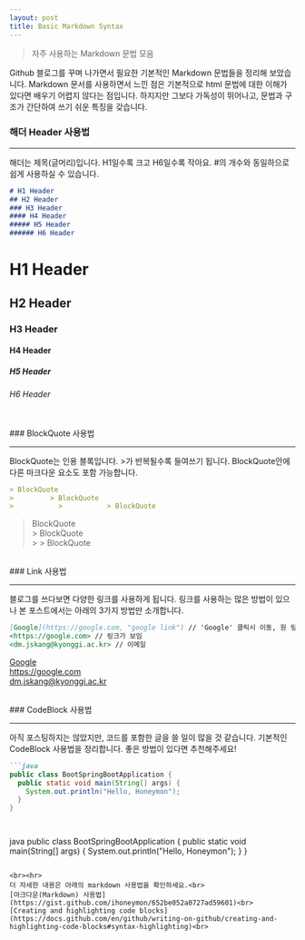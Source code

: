 ```yaml
---
layout: post
title: Basic Markdown Syntax
---
```


>자주 사용하는 Markdown 문법 모음

Github 블로그를 꾸며 나가면서 필요한 기본적인 Markdown 문법들을 정리해 보았습니다. Markdown 문서를 사용하면서 느낀 점은 기본적으로 html 문법에 대한 이해가 있다면 배우기 어렵지 않다는 점입니다. 하지지만 그보다 가독성이 뛰어나고, 문법과 구조가 간단하여 쓰기 쉬운 특징을 갖습니다.


### 해더 Header 사용법
<hr/>
해더는 제목(글머리)입니다. H1일수록 크고 H6일수록 작아요. #의 개수와 동일하으로 쉽게 사용하실 수 있습니다.

```markdown
# H1 Header
## H2 Header
### H3 Header
#### H4 Header
##### H5 Header
###### H6 Header
```

# H1 Header
## H2 Header
### H3 Header
#### H4 Header
##### H5 Header
###### H6 Header

<br>
### BlockQuote 사용법
<hr/>
BlockQuote는 인용 블록입니다. >가 반복될수록 들여쓰기 됩니다. BlockQuote안에 다른 마크다운 요소도 포함 가능합니다.


```markdown
> BlockQuote
>         > BlockQuote
>	        >	        > BlockQuote

```

> BlockQuote   
>         > BlockQuote   
>	        >	        > BlockQuote   

<br>
### Link 사용법
<hr/>
블로그를 쓰다보면 다양한 링크를 사용하게 됩니다. 링크를 사용하는 많은 방법이 있으나 본 포스트에서는 아래의 3가지 방법만 소개합니다.


```markdown
[Google](https://google.com, "google link") // 'Google' 클릭시 이동, 원 링크 보이지 않음
<https://google.com> // 링크가 보임
<dm.jskang@kyonggi.ac.kr> // 이메일
```

[Google](https://google.com, "google link") <br>
<https://google.com> <br>
<dm.jskang@kyonggi.ac.kr>

<br>
### CodeBlock 사용법
<hr/>
아직 포스팅하지는 않았지만, 코드를 포함한 글을 쓸 일이 많을 것 같습니다. 기본적인 CodeBlock 사용법을 정리합니다. 좋은 방법이 있다면 추천해주세요!


```markdown
```java
public class BootSpringBootApplication {
  public static void main(String[] args) {
    System.out.println("Hello, Honeymon");
  }
}

```
```


```
java
public class BootSpringBootApplication {
  public static void main(String[] args) {
    System.out.println("Hello, Honeymon");
  }
}
```

<br><hr>
더 자세한 내용은 아래의 markdown 사용법을 확인하세요.<br>
[마크다운(Markdown) 사용법](https://gist.github.com/ihoneymon/652be052a0727ad59601)<br>
[Creating and highlighting code blocks](https://docs.github.com/en/github/writing-on-github/creating-and-highlighting-code-blocks#syntax-highlighting)<br>
